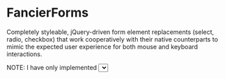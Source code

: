 FancierForms
============

Completely styleable, jQuery-driven form element replacements (select, radio, checkbox) that work cooperatively with their native counterparts to mimic the expected user experience for both mouse and keyboard interactions.

NOTE: I have only implemented <select> elements so far. I'll be added support for radios and checkboxes soon.
